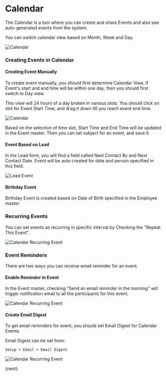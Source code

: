 # Calendar

The Calendar is a tool where you can create and share Events and also see auto-generated events from the system.

You can switch calendar view based on Month, Week and Day.

<img class="screenshot" alt="Calendar" src="{{docs_base_url}}/assets/img/collaboration-tools/calendar-1.png">

### Creating Events in Calendar

#### Creating Event Manually

To create event manually, you should first determine Calendar View. If Event's start and end time will be within one day, then you should first switch to Day view.

This view will 24 hours of a day broken in various slots. You should click on slot for Event Start Time, and drag it down till you reach event end time.

<img class="screenshot" alt="Calendar" src="{{docs_base_url}}/assets/img/collaboration-tools/calendar-2.gif">

Based on the selection of time slot, Start Time and End Time will be updated in the Event master. Then you can set subject for an event, and save it.

#### Event Based on Lead

In the Lead form, you will find a field called Next Contact By and Next Contact Date. Event will be auto created for date and person specified in this field.

<img class="screenshot" alt="Lead Event" src="{{docs_base_url}}/assets/img/collaboration-tools/calendar-3.png">

#### Birthday Event

Birthday Event is created based on Date of Birth specified in the Employee master.

### Recurring Events

You can set events as recurring in specific interval by Checking the "Repeat This
Event".

<img class="screenshot" alt="Calendar Recurring Event" src="{{docs_base_url}}/assets/img/collaboration-tools/calendar-4.png">

### Event Reminders

There are two ways you can receive email reminder for an event.

#### Enable Reminder in Event

In the Event master, checking "Send an email reminder in the morning" will trigger notification email to all the participants for this event.

<img class="screenshot" alt="Calendar Recurring Event" src="{{docs_base_url}}/assets/img/collaboration-tools/calendar-6.png">

#### Create Email Digest

To get email reminders for event, you should set Email Digest for Calendar Events.

Email Digest can be set from:

`Setup > Email > Email Digest`

<img class="screenshot" alt="Calendar Recurring Event" src="{{docs_base_url}}/assets/img/collaboration-tools/calender-email-digest.png">

{next}
